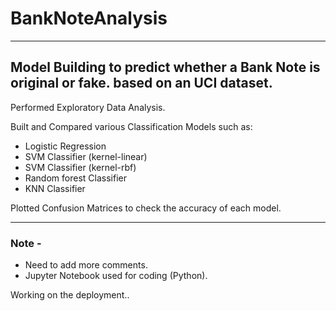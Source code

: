 # BankNoteAnalysis
-------------------------------------------------------------------------------------------
Model Building to predict whether a Bank Note is original or fake. based on an UCI dataset.
-------------------------------------------------------------------------------------------
Performed Exploratory Data Analysis.

Built and Compared various Classification Models such as: 
* Logistic Regression
* SVM Classifier (kernel-linear)
* SVM Classifier (kernel-rbf)
* Random forest Classifier
* KNN Classifier

Plotted Confusion Matrices to check the accuracy of each model.

-------------------------------------------------------------------------------------------
### Note -
* Need to add more comments.
* Jupyter Notebook used for coding (Python).

Working on the deployment..
